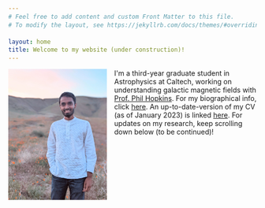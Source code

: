 ```yaml
---
# Feel free to add content and custom Front Matter to this file.
# To modify the layout, see https://jekyllrb.com/docs/themes/#overriding-theme-defaults

layout: home
title: Welcome to my website (under construction)!
---
```


<img src="sam_poppy.jpg" alt="sam" width="200" align="left" style="padding-right: 15px; float: left;"> I'm a third-year graduate student in Astrophysics at Caltech, working on understanding galactic magnetic fields with [Prof. Phil Hopkins](http://www.tapir.caltech.edu/~phopkins/Site/). For my biographical info, click [here](https://samponnada.github.io/about/). An up-to-date-version of my CV (as of January 2023) is linked [here](https://caltech.box.com/s/w01a2vnlletj7lrsg20ywaoff6wp9a7j). For updates on my research, keep scrolling down below (to be continued)!  



